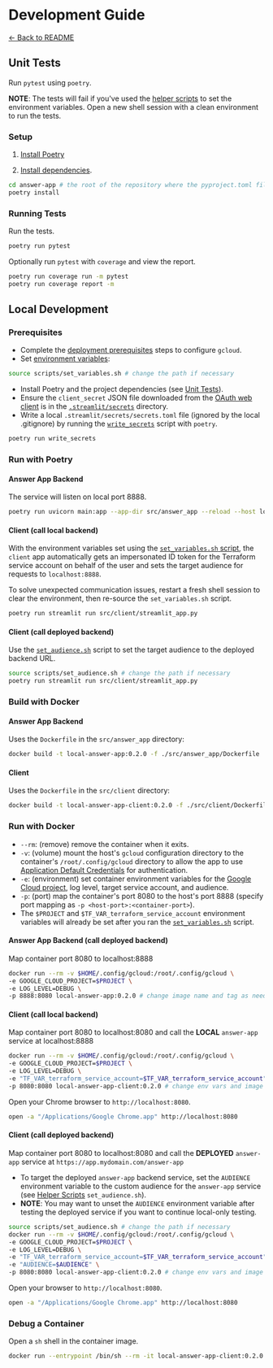 # Development Guide

[← Back to README](../../README.md)

## Unit Tests

Run `pytest` using `poetry`.

**NOTE**: The tests will fail if you've used the [helper scripts](../infrastructure/helper-scripts.md#configuration-scripts) to set the environment variables. Open a new shell session with a clean environment to run the tests.

### Setup

1. [Install Poetry](https://python-poetry.org/docs/#installation)

2. [Install dependencies](https://python-poetry.org/docs/basic-usage/#installing-dependencies).
```sh
cd answer-app # the root of the repository where the pyproject.toml file is located - change the path if necessary
poetry install
```

### Running Tests

Run the tests.
```sh
poetry run pytest
```

Optionally run `pytest` with `coverage` and view the report.
```sh
poetry run coverage run -m pytest
poetry run coverage report -m
```

## Local Development

### Prerequisites

- Complete the [deployment prerequisites](../installation/prerequisites.md) steps to configure `gcloud`.
- Set [environment variables](../infrastructure/helper-scripts.md#environment-variables-set):
```sh
source scripts/set_variables.sh # change the path if necessary
```
- Install Poetry and the project dependencies (see [Unit Tests](#unit-tests)).
- Ensure the `client_secret` JSON file downloaded from the [OAuth web client](../installation/oauth-setup.md#2-create-an-oauth-client) is in the [`.streamlit/secrets`](../../.streamlit/secrets) directory.
- Write a local `.streamlit/secrets/secrets.toml` file (ignored by the local .gitignore) by running the [`write_secrets`](../../pyproject.toml#project.scripts) script with `poetry`.
```sh
poetry run write_secrets
```

### Run with Poetry

#### Answer App Backend

The service will listen on local port 8888.
```sh
poetry run uvicorn main:app --app-dir src/answer_app --reload --host localhost --port 8888
```

#### Client (call local backend)

With the environment variables set using the [`set_variables.sh` script](../infrastructure/helper-scripts.md#configuration-scripts), the `client` app automatically gets an impersonated ID token for the Terraform service account on behalf of the user and sets the target audience for requests to `localhost:8888`.

To solve unexpected communication issues, restart a fresh shell session to clear the environment, then re-source the `set_variables.sh` script.

```sh
poetry run streamlit run src/client/streamlit_app.py 
```

#### Client (call deployed backend)

Use the [`set_audience.sh`](../infrastructure/helper-scripts.md#testing-scripts) script to set the target audience to the deployed backend URL.

```sh
source scripts/set_audience.sh # change the path if necessary
poetry run streamlit run src/client/streamlit_app.py
```

### Build with Docker

#### Answer App Backend

Uses the `Dockerfile` in the `src/answer_app` directory:
```sh
docker build -t local-answer-app:0.2.0 -f ./src/answer_app/Dockerfile . # change image name and tag as needed
```

#### Client

Uses the `Dockerfile` in the `src/client` directory:
```sh
docker build -t local-answer-app-client:0.2.0 -f ./src/client/Dockerfile . # change image name tag as needed
```

### Run with Docker

- `--rm`: (remove) remove the container when it exits.
- `-v`: (volume) mount the host's `gcloud` configuration directory to the container's `/root/.config/gcloud` directory to allow the app to use [Application Default Credentials](https://stackoverflow.com/questions/38938216/pass-google-default-application-credentials-in-local-docker-run) for authentication.
- `-e`: (environment) set container environment variables for the [Google Cloud project](https://stackoverflow.com/questions/74866327/oserror-whilst-trying-to-run-a-python-app-inside-a-docker-container-using-appl), log level, target service account, and audience.
- `-p`: (port) map the container's port 8080 to the host's port 8888 (specify port mapping as `-p <host-port>:<container-port>`).
- The `$PROJECT` and `$TF_VAR_terraform_service_account` environment variables will already be set after you ran the [`set_variables.sh`](#prerequisites) script.

#### Answer App Backend (call deployed backend)

Map container port 8080 to localhost:8888
```sh
docker run --rm -v $HOME/.config/gcloud:/root/.config/gcloud \
-e GOOGLE_CLOUD_PROJECT=$PROJECT \
-e LOG_LEVEL=DEBUG \
-p 8888:8080 local-answer-app:0.2.0 # change image name and tag as needed
```

#### Client (call local backend)

Map container port 8080 to localhost:8080 and call the **LOCAL** `answer-app` service at localhost:8888
```sh
docker run --rm -v $HOME/.config/gcloud:/root/.config/gcloud \
-e GOOGLE_CLOUD_PROJECT=$PROJECT \
-e LOG_LEVEL=DEBUG \
-e "TF_VAR_terraform_service_account=$TF_VAR_terraform_service_account" \
-p 8080:8080 local-answer-app-client:0.2.0 # change env vars and image name and tag as needed
```

Open your Chrome browser to `http://localhost:8080`.
```sh
open -a "/Applications/Google Chrome.app" http://localhost:8080
```

#### Client (call deployed backend)

Map container port 8080 to localhost:8080 and call the **DEPLOYED** `answer-app` service at `https://app.mydomain.com/answer-app`

- To target the deployed `answer-app` backend service, set the `AUDIENCE` environment variable to the custom audience for the `answer-app` service (see [Helper Scripts](../infrastructure/helper-scripts.md#testing-scripts) `set_audience.sh`).
- **NOTE**: You may want to unset the `AUDIENCE` environment variable after testing the deployed service if you want to continue local-only testing.
```sh
source scripts/set_audience.sh # change the path if necessary
docker run --rm -v $HOME/.config/gcloud:/root/.config/gcloud \
-e GOOGLE_CLOUD_PROJECT=$PROJECT \
-e LOG_LEVEL=DEBUG \
-e "TF_VAR_terraform_service_account=$TF_VAR_terraform_service_account" \
-e "AUDIENCE=$AUDIENCE" \
-p 8080:8080 local-answer-app-client:0.2.0 # change env vars and image name and tag as needed
```

Open your browser to `http://localhost:8080`.
```sh
open -a "/Applications/Google Chrome.app" http://localhost:8080
```

### Debug a Container

Open a `sh` shell in the container image.
```sh
docker run --entrypoint /bin/sh --rm -it local-answer-app-client:0.2.0 
```